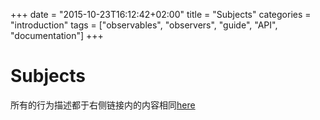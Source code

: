 +++
date = "2015-10-23T16:12:42+02:00"
title = "Subjects"
categories = "introduction"
tags = ["observables", "observers", "guide", "API", "documentation"]
+++

Subjects
========

所有的行为描述都于右侧链接内的内容相同[here](http://reactivex.io/documentation/subject.html)
